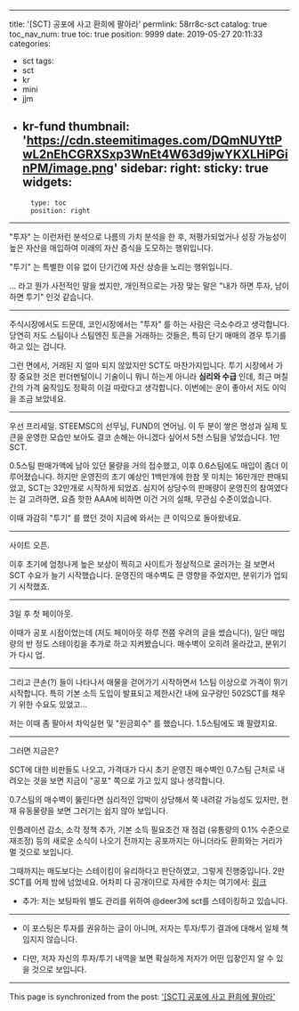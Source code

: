 
---
title: '[SCT] 공포에 사고 환희에 팔아라'
permlink: 58rr8c-sct
catalog: true
toc_nav_num: true
toc: true
position: 9999
date: 2019-05-27 20:11:33
categories:
- sct
tags:
- sct
- kr
- mini
- jjm
- kr-fund
thumbnail: 'https://cdn.steemitimages.com/DQmNUYttPwL2nEhCGRXSxp3WnEt4W63d9jwYKXLHiPGinPM/image.png'
sidebar:
    right:
        sticky: true
widgets:
    -
        type: toc
        position: right
---


"투자" 는 이런저런 분석으로 나름의 가치 분석을 한 후, 저평가되었거나 성장 가능성이 높은 자산을 매입하여 미래의 자산 증식을 도모하는 행위입니다. 

"투기" 는 특별한 이유 없이 단기간에 자산 상승을 노리는 행위입니다.

... 라고 뭔가 사전적인 말을 썼지만, 개인적으로는 가장 맞는 말은 "내가 하면 투자, 남이 하면 투기" 인것 같습니다.

---

주식시장에서도 드문데, 코인시장에서는 "투자" 를 하는 사람은 극소수라고 생각합니다. 당연히 저도 스팀이나 스팀엔진 토큰을 거래하는 것들은, 특히 단기 매매의 경우 투기를 하고 있는 겁니다. 

그런 면에서, 거래된 지 얼마 되지 않았지만 SCT도 마찬가지입니다. 투기 시장에서 가장 중요한 것은 펀더멘털이니 기술이니 뭐니 하는게 아니라 **심리와 수급** 인데, 최근 며칠간의 가격 움직임도 정확히 이걸 따랐다고 생각합니다. 이번에는 운이 좋아서 저도 이익을 조금 보았네요.

---

우선 프리세일. STEEMSC의 선무님, FUND의 연어님. 이 두 분이 쌓은 명성과 실제 토큰을 운영한 모습만 보아도 결코 손해는 아니겠다 싶어서 5천 스팀을 넣었습니다. 1만 SCT. 

0.5스팀 판매가액에 남아 있던 물량을 거의 접수했고, 이후 0.6스팀에도 매입이 좀더 이루어졌습니다. 하지만 운영진의 초기 예상인 1백만개에 한참 못 미치는 16만개만 판매되었고, SCT는 32만개로 시작하게 되었죠. 심지어 상당수의 판매량이 운영진의 참여였다는 걸 고려하면, 요즘 핫한 AAA에 비하면 이건 거의 실패, 무관심 수준이었습니다.

이때 과감히 "투기" 를 했던 것이 지금에 와서는 큰 이익으로 돌아왔네요.

---

사이트 오픈. 

이후 초기에 엄청나게 높은 보상이 찍히고 사이트가 정상적으로 굴러가는 걸 보면서 SCT 수요가 늘기 시작했습니다. 운영진의 매수벽도 큰 영향을 주었지만, 분위기가 업되기 시작했죠.

---

3일 후 첫 페이아웃. 

이때가 공포 시점이었는데 (저도 페이아웃 하루 전쯤 우려의 글을 썼습니다), 일단 매입량의 반 정도 스테이킹을 추가로 하고 지켜봤습니다. 매수벽이 오히려 올라갔고, 분위기가 다시 업. 

---

그리고 큰손(?) 들이 나타나서 매물을 걷어가기 시작하면서 1스팀 이상으로 가격이 뛰기 시작합니다. 특히 기본 소득 도입이 발표되고 제한시간 내에 요구량인 502SCT를 채우기 위한 수요도 있었고... 

저는 이때 좀 팔아서 차익실현 및 "원금회수" 를 했습니다. 1.5스팀에도 꽤 팔렸지요.

---

그러면 지금은?

SCT에 대한 비판들도 나오고, 가격대가 다시 초기 운영진 매수벽인 0.7스팀 근처로 내려오는 것을 보면 지금이 "공포" 쪽으로 가고 있지 않나 생각합니다. 

0.7스팀의 매수벽이 뚫린다면 심리적인 압박이 상당해서 쭉 내려갈 가능성도 있지만, 현재 유동물량을 보면 그러기는 쉽지 않아 보입니다.

인플레이션 감소, 소각 정책 추가, 기본 소득 필요조건 재 점검 (유통량의 0.1% 수준으로 재조정) 등의 새로운 소식이 나오기 전까지는 공포까지는 아니더라도 환희와는 거리가 멀 것으로 보입니다.

그때까지는 매도보다는 스테이킹이 유리하다고 판단하였고, 그렇게 진행중입니다. 2만 SCT를 어제 밤에 넘었네요. 어차피 다 공개이므로 자세한 수치는 여기에서: [링크](https://coin-on.com/rich)

* 추가: 저는 보팅파워 별도 관리를 위하여 @deer3에 sct를 스테이킹하고 있습니다.

---

* 이 포스팅은 투자를 권유하는 글이 아니며, 저자는 투자/투기 결과에 대해서 일체 책임지지 않습니다.

* 다만, 저자 자신의 투자/투기 내역을 보면 확실하게 저자가 어떤 입장인지 알 수 있을 것으로 보입니다.

- - -

This page is synchronized from the post: ['[SCT] 공포에 사고 환희에 팔아라'](https://steemit.com/@glory7/58rr8c-sct)
